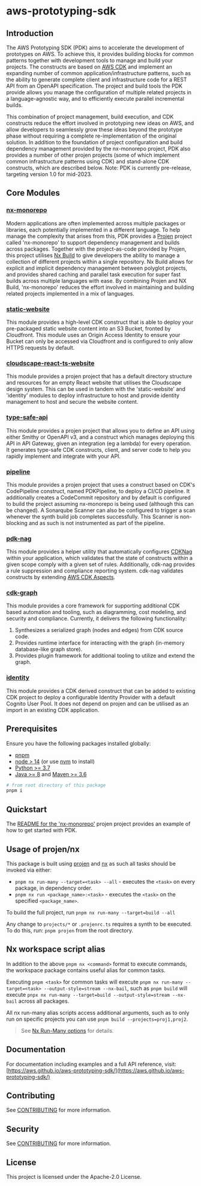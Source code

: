 # aws-prototyping-sdk

## Introduction

The AWS Prototyping SDK (PDK) aims to accelerate the development of prototypes on AWS. To achieve this, it provides building blocks for common patterns together with development tools to manage and build your projects. The constructs are based on [AWS CDK](https://github.com/aws/aws-cdk) and implement an expanding number of common application/infrastructure patterns, such as the ability to generate complete client and infrastructure code for a REST API from an OpenAPI specification. The project and build tools the PDK provide allows you manage the configuration of multiple related projects in a language-agnostic way, and to efficiently execute parallel incremental builds.

This combination of project management, build execution, and CDK constructs reduce the effort involved in prototyping new ideas on AWS, and allow developers to seamlessly grow these ideas beyond the prototype phase without requiring a complete re-implementation of the original solution. In addition to the foundation of project configuration and build dependency management provided by the nx-monorepo project, PDK also provides a number of other projen projects (some of which implement common infrastructure patterns using CDK) and stand-alone CDK constructs, which are described below. Note: PDK is currently pre-release, targeting version 1.0 for mid-2023.

## Core Modules

### [nx-monorepo](./packages/nx-monorepo/README.md)

Modern applications are often implemented across multiple packages or libraries, each potentially implemented in a different language. To help manage the complexity that arises from this, PDK provides a [Projen](https://github.com/projen/projen) project called 'nx-monorepo' to support dependency management and builds across packages. Together with the project-as-code provided by Projen, this project utilises [Nx Build](https://nx.dev/) to give developers the ability to manage a collection of different projects within a single repository. Nx Build allows for explicit and implicit dependency management between polyglot projects, and provides shared caching and parallel task execution for super fast builds across multiple languages with ease. By combining Projen and NX Build, 'nx-monorepo' reduces the effort involved in maintaining and building related projects implemented in a mix of languages.

### [static-website](./packages/static-website/README.md)

This module provides a high-level CDK construct that is able to deploy your pre-packaged static website content into an S3 Bucket, fronted by Cloudfront. This module uses an Origin Access Identity to ensure your Bucket can only be accessed via Cloudfront and is configured to only allow HTTPS requests by default.

### [cloudscape-react-ts-website](./packages/cloudscape-react-ts-website/README.md)

This module provides a projen project that has a default directory structure and resources for an empty React website that utilises the Cloudscape design system. This can be used in tandem with the 'static-website' and 'identity' modules to deploy infrastructure to host and provide identity management to host and secure the website content.

### [type-safe-api](./packages/type-safe-api/README.md)

This module provides a projen project that allows you to define an API using either Smithy or OpenAPI v3, and a construct which manages deploying this API in API Gateway, given an integration (eg a lambda) for every operation. It generates type-safe CDK constructs, client, and server code to help you rapidly implement and integrate with your API.

### [pipeline](./packages/pipeline/README.md)

This module provides a projen project that uses a construct based on CDK's CodePipeline construct, named PDKPipeline, to deploy a CI/CD pipeline. It additionally creates a CodeCommit repository and by default is configured to build the project assuming nx-monorepo is being used (although this can be changed). A Sonarqube Scanner can also be configured to trigger a scan whenever the synth build job completes successfully. This Scanner is non-blocking and as such is not instrumented as part of the pipeline.

### [pdk-nag](./packages/pdk-nag/README.md)

This module provides a helper utility that automatically configures [CDKNag]('https://github.com/cdklabs/cdk-nag') within your application, which validates that the state of constructs within a given scope comply with a given set of rules. Additionally, cdk-nag provides a rule suppression and compliance reporting system. cdk-nag validates constructs by extending [AWS CDK Aspects]('https://docs.aws.amazon.com/cdk/v2/guide/aspects.html').

### [cdk-graph](./packages/cdk-graph/README.md)

This module provides a core framework for supporting additional CDK based automation and tooling, such as diagramming, cost modeling, and security and compliance. Currently, it delivers the following functionality:

1. Synthesizes a serialized graph (nodes and edges) from CDK source code.
1. Provides runtime interface for interacting with the graph (in-memory database-like graph store).
1. Provides plugin framework for additional tooling to utilize and extend the graph.

### [identity](./packages/identity/README.md)

This module provides a CDK derived construct that can be added to existing CDK project to deploy a configurable Identity Provider with a default Cognito User Pool. It does not depend on projen and can be utilised as an import in an existing CDK application.

## Prerequisites

Ensure you have the following packages installed globally:

* [pnpm](https://pnpm.io/installation)
* [node > 14](https://nodejs.org/en/download/package-manager/) (or use [nvm](https://github.com/nvm-sh/nvm#installing-and-updating) to install)
* [Python >= 3.7](https://www.python.org/downloads/)
* [Java >= 8](https://aws.amazon.com/fr/corretto/) and [Maven >= 3.6](https://maven.apache.org/download.cgi)

```bash
# from root directory of this package
pnpm i
```

## Quickstart

The [README for the 'nx-monorepo'](./packages/nx-monorepo/README.md) projen project provides an example of how to get started with PDK.

## Usage of projen/nx

This package is built using [projen](https://github.com/projen/projen) and [nx](https://nx.dev/getting-started/intro) as such all tasks should be invoked
via either:

- `pnpm nx run-many --target=<task> --all` - executes the `<task>` on every package, in dependency order.
- `pnpm nx run <package_name>:<task>` - executes the `<task>` on the specified `<package_name>`.

To build the full project, run `pnpm nx run-many --target=build --all`

Any change to `projects/*` or `.projenrc.ts` requires a synth to be executed. To do this, run: `pnpm projen` from the root directory.

## Nx workspace script alias
In addition to the above `pnpm nx <command>` format to execute commands, the workspace package contains useful alias for common tasks.

Executing `pnpm <task>` for common tasks will execute `pnpm nx run-many --target=<task> --output-style=stream --nx-bail`, such as `pnpm build` will execute `pnpx nx run-many --target=build --output-style=stream --nx-bail` across all packages.

All nx run-many alias scripts access additional arguments, such as to only run on specific projects you can use `pnpm build --projects=proj1,proj2`.
> See [Nx Run-Many options](https://nx.dev/packages/nx/documents/run-many#options) for details.

## Documentation

For documentation including examples and a full API reference, visit: [https://aws.github.io/aws-prototyping-sdk/](https://aws.github.io/aws-prototyping-sdk/)

## Contributing

See [CONTRIBUTING](CONTRIBUTING.md) for more information.

## Security

See [CONTRIBUTING](CONTRIBUTING.md#security-issue-notifications) for more information.

## License

This project is licensed under the Apache-2.0 License.
